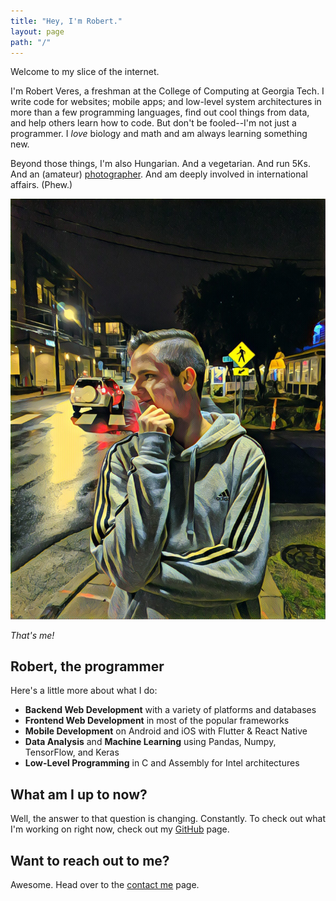 ```yaml
---
title: "Hey, I'm Robert."
layout: page
path: "/"
---
```

Welcome to my slice of the internet.

I'm Robert Veres, a freshman at the College of Computing at Georgia Tech. I write code for websites; mobile apps; and low-level system architectures in more than a few programming languages, find out cool things from data, and help others learn how to code. But don't be fooled--I'm not just a programmer. I *love* biology and math and am always learning something new.

Beyond those things, I'm also Hungarian. And a vegetarian. And run 5Ks. And an (amateur) [photographer](https://www.flickr.com/photos/152383209@N08/). And am deeply involved in international affairs. (Phew.)


![That's me](./profile1.jpg)

*That's me!*

## Robert, the programmer
Here's a little more about what I do:
* **Backend Web Development** with a variety of platforms and databases
* **Frontend Web Development** in most of the popular frameworks
* **Mobile Development** on Android and iOS with Flutter & React Native
* **Data Analysis** and **Machine Learning** using Pandas, Numpy, TensorFlow, and Keras
* **Low-Level Programming** in C and Assembly for Intel architectures

## What am I up to now?
Well, the answer to that question is changing. Constantly. To check out what I'm working on right now, check out my [GitHub](https://github.com/thedeveloper733) page.

## Want to reach out to me?
Awesome. Head over to the [contact me](/contact) page.